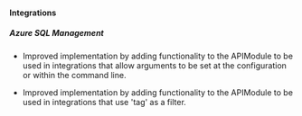
#### Integrations

##### Azure SQL Management

- Improved implementation by adding functionality to the APIModule to be used in integrations that allow arguments to be set at the configuration or within the command line.

- Improved implementation by adding functionality to the APIModule to be used in integrations that use 'tag' as a filter.
